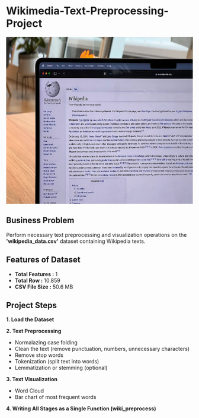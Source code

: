 # Wikimedia-Text-Preprocessing-Project

<img src = "images/wikipedia.png" style = "width:800px; height:450px"/> 

## Business Problem

Perform necessary text preprocessing and visualization operations on the **'wikipedia_data.csv'** dataset containing Wikipedia texts.

## Features of Dataset

- **Total Features :** 1
- **Total Row :** 10.859
- **CSV File Size :** 50.6 MB

## Project Steps 

**1. Load the Dataset**

**2. Text Preprocessing**

- Normalazing case folding
- Clean the text (remove punctuation, numbers, unnecessary characters)
- Remove stop words
- Tokenization (split text into words)
- Lemmatization or stemming (optional)

**3. Text Visualization**

- Word Cloud
- Bar chart of most frequent words

**4. Writing All Stages as a Single Function (wiki_preprocess)**
